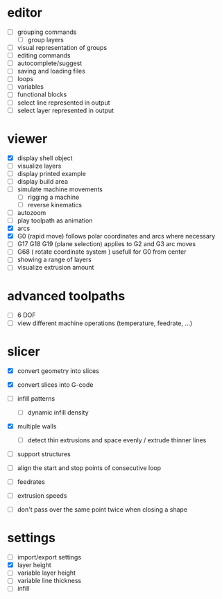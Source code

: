 # editor
- [ ] grouping commands
  - [ ] group layers
- [ ] visual representation of groups
- [ ] editing commands
- [ ] autocomplete/suggest
- [ ] saving and loading files
- [ ] loops
- [ ] variables
- [ ] functional blocks
- [ ] select line represented in output
- [ ] select layer represented in output

# viewer
- [x] display shell object
- [ ] visualize layers
- [ ] display printed example
- [ ] display build area
- [ ] simulate machine movements
	- [ ] rigging a machine
 	- [ ] reverse kinematics
- [ ] autozoom
- [ ] play toolpath as animation
- [x] arcs
- [x] G0 (rapid move) follows polar coordinates and arcs where necessary
- [ ] G17 G18 G19 (plane selection) applies to G2 and G3 arc moves
- [ ] G68 ( rotate coordinate system ) usefull for G0 from center
- [ ] showing a range of layers
- [ ] visualize extrusion amount

# advanced toolpaths
- [ ] 6 DOF
- [ ] view different machine operations (temperature, feedrate, ...)

# slicer
- [x] convert geometry into slices
- [x] convert slices into G-code
- [ ] infill patterns
  - [ ] dynamic infill density
- [x] multiple walls
  - [ ] detect thin extrusions and space evenly / extrude thinner lines
- [ ] support structures
- [ ] align the start and stop points of consecutive loop
- [ ] feedrates
- [ ] extrusion speeds
- [ ] don't pass over the same point twice when closing a shape


# settings
- [ ] import/export settings 
- [x] layer height
- [ ] variable layer height
- [ ] variable line thickness
- [ ] infill
